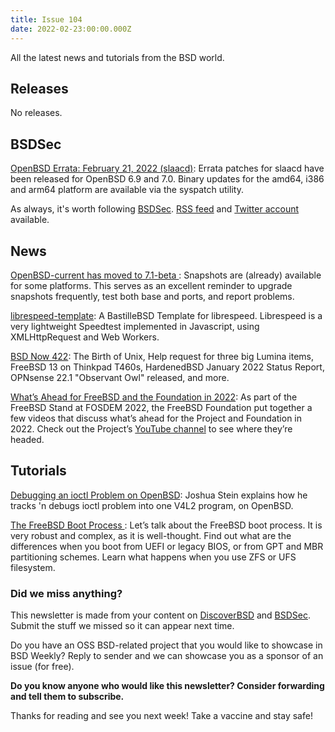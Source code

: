 ```yaml
---
title: Issue 104
date: 2022-02-23:00:00.000Z
---
```


All the latest news and tutorials from the BSD world.

<!-- more -->

## Releases

No releases.
## BSDSec

[OpenBSD Errata: February 21, 2022 (slaacd)](https://bsdsec.net/articles/openbsd-errata-february-21-2022-slaacd?utm_source=bsdweekly): Errata patches for slaacd have been released for OpenBSD 6.9 and 7.0. Binary updates for the amd64, i386 and arm64 platform are available via the syspatch utility.

As always, it's worth following [BSDSec](https://bsdsec.net). [RSS feed](https://bsdsec.net/articles.atom) and [Twitter account](https://twitter.com/bsdsec) available.
## News

[OpenBSD-current has moved to 7.1-beta ](https://www.undeadly.org/cgi?action=article;sid=20220221061125&utm_source=bsdweekly): Snapshots are (already) available for some platforms. This serves as an excellent reminder to upgrade snapshots frequently, test both base and ports, and report problems.

[librespeed-template](https://github.com/ddowse/librespeed-template?utm_source=bsdweekly): A BastilleBSD Template for librespeed. Librespeed is a very lightweight Speedtest implemented in Javascript, using XMLHttpRequest and Web Workers.

[BSD Now 422](https://www.bsdnow.tv/442?utm_source=bsdweekly): The Birth of Unix, Help request for three big Lumina items, FreeBSD 13 on Thinkpad T460s, HardenedBSD January 2022 Status Report, OPNsense 22.1 "Observant Owl" released, and more.

[What’s Ahead for FreeBSD and the Foundation in 2022](https://freebsdfoundation.org/blog/whats-ahead-for-freebsd-and-the-foundation-in-2022/?utm_source=bsdweekly): As part of the FreeBSD Stand at FOSDEM 2022, the FreeBSD Foundation put together a few videos that discuss what’s ahead for the Project and Foundation in 2022. Check out the Project’s [YouTube channel](https://youtube.com/playlist?list=PLugwS7L7NMXxwqIRg1PlhgzhNRi1eVdRQ) to see where they’re headed.
## Tutorials

[Debugging an ioctl Problem on OpenBSD](https://jcs.org/2022/02/16/ioctl?utm_source=bsdweekly): Joshua Stein explains how he tracks 'n debugs ioctl problem into one V4L2 program, on OpenBSD.

[The FreeBSD Boot Process ](https://klarasystems.com/articles/the-freebsd-boot-process/?utm_source=bsdweekly): Let’s talk about the FreeBSD boot process. It is very robust and complex, as it is well-thought. Find out what are the differences when you boot from UEFI or legacy BIOS, or from GPT and MBR partitioning schemes. Learn what happens when you use ZFS or UFS filesystem.

### Did we miss anything?

This newsletter is made from your content on [DiscoverBSD](https://discoverbsd.com) and [BSDSec](https://bsdsec.net). Submit the stuff we missed so it can appear next time.

Do you have an OSS BSD-related project that you would like to showcase in BSD Weekly? Reply to sender and we can showcase you as a sponsor of an issue (for free).

**Do you know anyone who would like this newsletter? Consider forwarding and tell them to subscribe.**

Thanks for reading and see you next week! Take a vaccine and stay safe!
